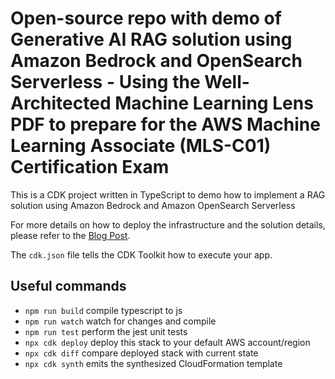 # Open-source repo with demo of Generative AI RAG solution using Amazon Bedrock and OpenSearch Serverless - Using the Well-Architected Machine Learning Lens PDF to prepare for the AWS Machine Learning Associate (MLS-C01) Certification Exam

This is a CDK project written in TypeScript to demo how to implement a RAG solution using Amazon Bedrock and Amazon OpenSearch Serverless

For more details on how to deploy the infrastructure and the solution details, please refer to the [Blog Post](https://vivek-aws.medium.com/rag-solution-using-amazon-bedrock-part-1-build-theamazon-opensearch-serverless-vector-db-using-1656663a302b).


The `cdk.json` file tells the CDK Toolkit how to execute your app.

## Useful commands

* `npm run build`   compile typescript to js
* `npm run watch`   watch for changes and compile
* `npm run test`    perform the jest unit tests
* `npx cdk deploy`  deploy this stack to your default AWS account/region
* `npx cdk diff`    compare deployed stack with current state
* `npx cdk synth`   emits the synthesized CloudFormation template
